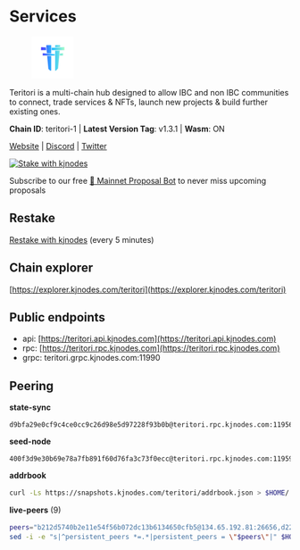 # Services

<figure><img src="https://raw.githubusercontent.com/kj89/cosmos-images/main/logos/teritori.png" alt=""><figcaption></figcaption></figure>

Teritori is a multi-chain hub designed to allow IBC and non IBC communities  to connect, trade services & NFTs, launch new projects & build further existing ones.

**Chain ID**: teritori-1 | **Latest Version Tag**: v1.3.1 | **Wasm**: ON

[Website](https://teritori.com) | [Discord](https://discord.gg/teritori) | [Twitter](https://twitter.com/TeritoriNetwork)

[![Stake with kjnodes](https://i.ibb.co/cr44Q8j/button-stake-with-kjnodes.png)](https://restake.app/teritori/torivaloper184ln03hkpt75uhrrr26f66kvcqvf4yn4nc2xjm)

Subscribe to our free [🤖 Mainnet Proposal Bot](https://t.me/kjnodes_proposal_bot) to never miss upcoming proposals

## Restake

[Restake with kjnodes](https://restake.app/teritori/torivaloper184ln03hkpt75uhrrr26f66kvcqvf4yn4nc2xjm) (every 5 minutes)
## Chain explorer
[https://explorer.kjnodes.com/teritori](https://explorer.kjnodes.com/teritori)

## Public endpoints

* api: [https://teritori.api.kjnodes.com](https://teritori.api.kjnodes.com)
* rpc: [https://teritori.rpc.kjnodes.com](https://teritori.rpc.kjnodes.com)
* grpc: teritori.grpc.kjnodes.com:11990

## Peering

**state-sync**

```text
d9bfa29e0cf9c4ce0cc9c26d98e5d97228f93b0b@teritori.rpc.kjnodes.com:11956
```

**seed-node**

```text
400f3d9e30b69e78a7fb891f60d76fa3c73f0ecc@teritori.rpc.kjnodes.com:11959
```

**addrbook**
```bash
curl -Ls https://snapshots.kjnodes.com/teritori/addrbook.json > $HOME/.teritorid/config/addrbook.json
```

**live-peers** (9)
```bash
peers="b212d5740b2e11e54f56b072dc13b6134650cfb5@134.65.192.81:26656,d2247f7b919f0781c90ee61958d7044665a22d38@169.155.44.201:26656,d9bfa29e0cf9c4ce0cc9c26d98e5d97228f93b0b@65.109.88.38:11956,3bd3a20d7c8a26a20927289a7a6bffecf71de53e@51.81.155.97:10856,9a215b682a48dfc0435c590e945c9c2c07915ca8@65.21.170.3:26656,8f28518afd31a42ea81bb3232a50ab0cec4dcdf7@51.158.236.131:26656,c670830fdf60374f008fa4a4eb851deddcdaef5b@65.109.88.107:46656,2b4f46e601fb4ede2a0c98976337e3afdaa50dac@65.108.238.102:15956,88a407d4749e1ccbb630f98ca44f304744d97864@38.242.141.168:26656"
sed -i -e "s|^persistent_peers *=.*|persistent_peers = \"$peers\"|" $HOME/.teritorid/config/config.toml
```
